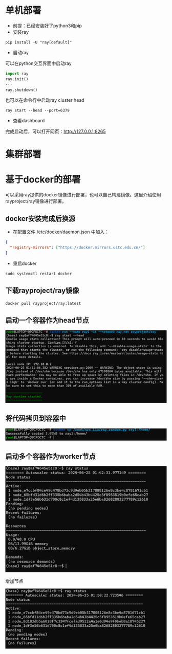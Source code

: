 # 单机部署
- 前提：已经安装好了python3和pip
- 安装ray
```shell
pip install -U "ray[default]"
```
- 启动ray

可以在python交互界面中启动ray
```python
import ray
ray.init()
···
ray.shutdown()
```
也可以在命令行中启动ray cluster head
```shell
ray start --head --port=6379
```
- 查看dashboard

完成启动后，可以打开网页：http://127.0.0.1:8265



# 集群部署


# 基于docker的部署
可以采用ray提供的docker镜像进行部署，也可以自己构建镜像。这里介绍使用rayproject/ray镜像进行部署。

## docker安装完成后换源

- 在配置文件 /etc/docker/daemon.json 中加入：

```json
{
  "registry-mirrors": ["https://docker.mirrors.ustc.edu.cn/"]
}
```
- 重启docker
```shell
sudo systemctl restart docker
```

## 下载rayproject/ray镜像
```shell
docker pull rayproject/ray:latest
```

## 启动一个容器作为head节点
![alt text](image-6.png)

## 将代码拷贝到容器中
![alt text](image-8.png)


## 启动多个容器作为worker节点
![alt text](image-7.png)

增加节点

![alt text](image-9.png)